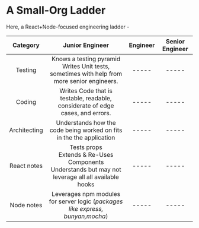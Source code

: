 # A Small-Org Ladder

Here, a React+Node-focused engineering ladder -

|   Category   |                                                 Junior Engineer                                                  | Engineer | Senior Engineer |
| :----------: | :--------------------------------------------------------------------------------------------------------------: | :------: | :-------------: |
|   Testing    |         Knows a testing pyramid <br> Writes Unit tests, sometimes with help from more senior engineers.          |  -----   |      -----      |
|    Coding    |                  Writes Code that is testable, readable, considerate of edge cases, and errors.                  |  -----   |      -----      |
| Architecting |                       Understands how the code being worked on fits in the the application                       |  -----   |      -----      |
| React notes  | Tests props <br> Extends & Re-Uses Components <br> Understands but may not leverage all all available hooks <br> |  -----   |      -----      |
|  Node notes  |                  Leverages npm modules for server logic (_packages like express, bunyan,mocha_)                  |  -----   |      -----      |
